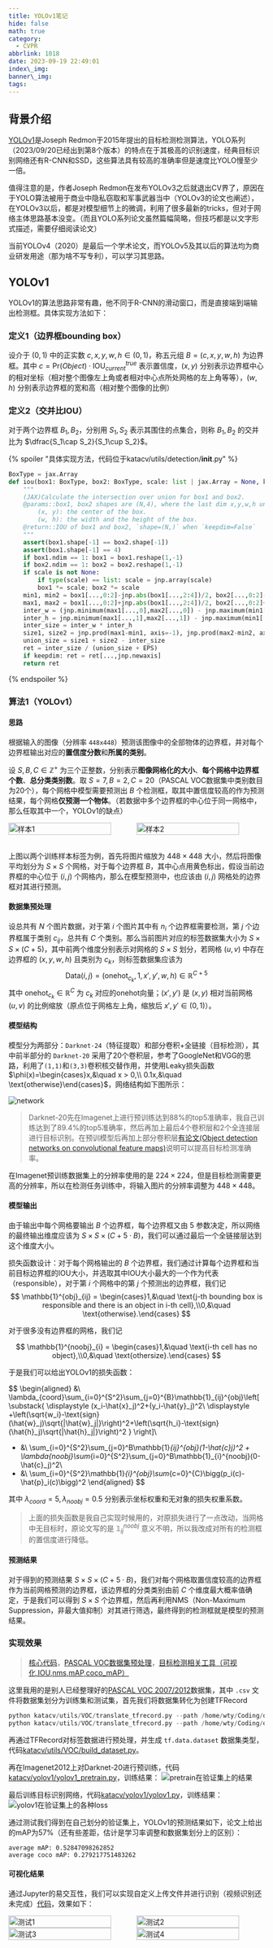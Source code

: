 ```yaml
---
title: YOLOv1笔记
hide: false
math: true
category:
  - CVPR
abbrlink: 1018
date: 2023-09-19 22:49:01
index\_img:
banner\_img:
tags:
---
```


## 背景介绍

[YOLOv1](https://arxiv.org/abs/1506.02640)是Joseph Redmon于2015年提出的目标检测检测算法，YOLO系列（2023/09/20已经出到第8个版本）的特点在于其极高的识别速度，经典目标识别网络还有R-CNN和SSD，这些算法具有较高的准确率但是速度比YOLO慢至少一倍。

值得注意的是，作者Joseph Redmon在发布YOLOv3之后就退出CV界了，原因在于YOLO算法被用于商业中隐私窃取和军事武器当中（YOLOv3的论文也阐述），在YOLOv3以后，都是对模型细节上的微调，利用了很多最新的tricks，但对于网络主体思路基本没变。（而且YOLO系列论文虽然篇幅简略，但技巧都是以文字形式描述，需要仔细阅读论文）

当前YOLOv4（2020）是最后一个学术论文，而YOLOv5及其以后的算法均为商业研发用途（那为啥不写专利），可以学习其思路。

## YOLOv1

YOLOv1的算法思路非常有趣，他不同于R-CNN的滑动窗口，而是直接端到端输出检测框。具体实现方法如下：

### 定义1（边界框bounding box）

设介于 $(0,1)$ 中的正实数 $c,x,y,w,h\in (0,1)$，称五元组 $B=(c,x,y,w,h)$ 为边界框。其中 $c=\text{Pr}(Object)\cdot \text{IOU}^{true}_{current}$ 表示置信度，$(x,y)$ 分别表示边界框中心的相对坐标（相对整个图像左上角或者相对中心点所处网格的左上角等等），$(w,h)$ 分别表示边界框的宽和高（相对整个图像的比例）

### 定义2（交并比IOU）

对于两个边界框 $B_1,B_2$，分别用 $S_1,S_2$ 表示其围住的点集合，则称 $B_1,B_2$ 的交并比为 $\dfrac{S_1\cap S_2}{S_1\cup S_2}$。

{% spoiler "具体实现方法，代码位于katacv/utils/detection/__init__.py" %}
```python
BoxType = jax.Array
def iou(box1: BoxType, box2: BoxType, scale: list | jax.Array = None, keepdim: bool = False, EPS: float = 1e-6):
    """
    (JAX)Calculate the intersection over union for box1 and box2.
    @params::box1, box2 shapes are (N,4), where the last dim x,y,w,h under the **same scale**:
        (x, y): the center of the box.
        (w, h): the width and the height of the box.
    @return::IOU of box1 and box2, `shape=(N,)` when `keepdim=False`
    """
    assert(box1.shape[-1] == box2.shape[-1])
    assert(box1.shape[-1] == 4)
    if box1.ndim == 1: box1 = box1.reshape(1,-1)
    if box2.ndim == 1: box2 = box2.reshape(1,-1)
    if scale is not None:
        if type(scale) == list: scale = jnp.array(scale)
        box1 *= scale; box2 *= scale
    min1, min2 = box1[...,0:2]-jnp.abs(box1[...,2:4])/2, box2[...,0:2]-jnp.abs(box2[...,2:4])/2
    max1, max2 = box1[...,0:2]+jnp.abs(box1[...,2:4])/2, box2[...,0:2]+jnp.abs(box2[...,2:4])/2
    inter_w = (jnp.minimum(max1[...,0],max2[...,0]) - jnp.maximum(min1[...,0],min2[...,0])).clip(0.0)
    inter_h = jnp.minimum(max1[...,1],max2[...,1]) - jnp.maximum(min1[...,1],min2[...,1]).clip(0.0)
    inter_size = inter_w * inter_h
    size1, size2 = jnp.prod(max1-min1, axis=-1), jnp.prod(max2-min2, axis=-1)
    union_size = size1 + size2 - inter_size
    ret = inter_size / (union_size + EPS)
    if keepdim: ret = ret[...,jnp.newaxis]
    return ret
```
{% endspoiler %}

### 算法1（YOLOv1）

#### 思路

根据输入的图像（分辨率 `448x448`）预测该图像中的全部物体的边界框，并对每个边界框输出对应的**置信度分数**和**所属的类别**。

设 $S, B, C \in \mathbb{Z}^+$ 为三个正整数，分别表示**图像网格化的大小**、**每个网格中边界框个数**、**总分类类别数**。取 $S=7, B=2, C=20$（PASCAL VOC数据集中类别数目为20个），每个网格中模型需要预测出 $B$ 个检测框，取其中置信度较高的作为预测结果，每个网格**仅预测一个物体**。（若数据中多个边界框的中心位于同一网格中，那么任取其中一个，YOLOv1的缺点）

<div style="display: flex; flex-wrap: nowrap; justify-content: space-between;">
    <img src="/figures/CVPR/YOLOv1/test_build_dataset1.jpg" alt="样本1" width="80%" />
    <img src="/figures/CVPR/YOLOv1/test_build_dataset2.jpg" alt="样本2" width="80%" />
</div>
<br>

上图以两个训练样本标签为例，首先将图片缩放为 $448\times 448$ 大小，然后将图像平均划分为 $S\times S$ 个网格，对于每个边界框 $B$，其中心点用黄色标出，假设当前边界框的中心位于 $(i,j)$ 个网格内，那么在模型预测中，也应该由 $(i,j)$ 网格处的边界框对其进行预测。

#### 数据集预处理

设总共有 $N$ 个图片数据，对于第 $i$ 个图片其中有 $n_i$ 个边界框需要检测，第 $j$ 个边界框属于类别 $c_{ij}$，总共有 $C$ 个类别。那么当前图片对应的标签数据集大小为 $S\times S\times (C+5)$，其中前两个维度分别表示对网格的 $S\times S$ 划分，若网格 $(u,v)$ 中存在边界框的 $(x,y,w,h)$ 且类别为 $c_k$，则标签数据集应该为 
$$
\text{Data}(i,j) = (\text{onehot}_{c_k}, 1, x', y', w, h) \in \mathbb{R}^{C+5}
$$
其中 $\text{onehot}_{c_k}\in \mathbb{R}^{C}$ 为 $c_k$ 对应的onehot向量；$(x',y')$ 是 $(x,y)$ 相对当前网格 $(u,v)$ 的比例缩放（原点位于网格左上角，缩放后 $x',y'\in (0,1)$）。

#### 模型结构

模型分为两部分：`Darknet-24`（特征提取）和部分卷积+全链接（目标检测），其中前半部分的 `Darknet-20` 采用了20个卷积层，参考了GoogleNet和VGG的思路，利用了`(1,1)`和`(3,3)`卷积核交替作用，并使用Leaky损失函数 $\phi(x)=\begin{cases}x,&\quad x > 0,\\ 0.1x,&\quad \text{otherwise}\end{cases}$，网络结构如下图所示：

![network](/figures/CVPR/YOLOv1/network.png)

> Darknet-20先在Imagenet上进行预训练达到88%的top5准确率，我自己训练达到了89.4%的top5准确率，然后再加上最后4个卷积层和2个全连接层进行目标识别。在预训模型后再加上部分卷积层[有论文(Object
detection networks on convolutional feature maps)](https://arxiv.org/pdf/1504.06066.pdf)说明可以提高目标检测准确率。

在Imagenet预训练数据集上的分辨率使用的是 $224\times 224$，但是目标检测需要更高的分辨率，所以在检测任务训练中，将输入图片的分辨率调整为 $448\times 448$。

#### 模型输出

由于输出中每个网格要输出 $B$ 个边界框，每个边界框又由 $5$ 参数决定，所以网络的最终输出维度应该为 $S\times S\times (C+5\cdot B)$，我们可以通过最后一个全链接层达到这个维度大小。

损失函数设计：对于每个网格输出的 $B$ 个边界框，我们通过计算每个边界框和当前目标边界框的IOU大小，并选取其中IOU大小最大的一个作为代表（responsible），对于第 $i$ 个网格中的第 $j$ 个预测出的边界框，我们记 
$$
\mathbb{1}^{obj}_{ij} = \begin{cases}1,&\quad \text{j-th bounding box is responsible and there is an object in i-th cell},\\0,&\quad \text{otherwise}.\end{cases}
$$

对于很多没有边界框的网格，我们记

$$
\mathbb{1}^{noobj}_{i} = \begin{cases}1,&\quad \text{i-th cell has no object},\\0,&\quad \text{othersize}.\end{cases}
$$

于是我们可以给出YOLOv1的损失函数：

$$
\begin{aligned}
&\ \lambda_{coord}\sum_{i=0}^{S^2}\sum_{j=0}^{B}\mathbb{1}_{ij}^{obj}\left[
\substack{
\displaystyle
(x_i-\hat{x}_j)^2+(y_i-\hat{y}_j)^2\\
\displaystyle
+\left(\sqrt{w_i}-\text{sign}(\hat{w}_j)\sqrt{|\hat{w}_j|}\right)^2+\left(\sqrt{h_i}-\text{sign}(\hat{h}_j)\sqrt{|\hat{h}_j|}\right)^2
}
\right]\\
+ &\ \sum_{i=0}^{S^2}\sum_{j=0}^B\mathbb{1}_{ij}^{obj}(1-\hat{c}_j)^2 + \lambda_{noobj}\sum_{i=0}^{S^2}\sum_{j=0}^B\mathbb{1}_{i}^{noobj}(0-\hat{c}_j)^2\\
+ &\ \sum_{i=0}^{S^2}\mathbb{1}_{i}^{obj}\sum_{c=0}^{C}\bigg(p_i(c)-\hat{p}_i(c)\bigg)^2
\end{aligned}
$$

其中 $\lambda_{coord}=5, \lambda_{noobj} = 0.5$ 分别表示坐标权重和无对象的损失权重系数。

> 上面的损失函数是我自己实现时候用的，对原损失进行了一点改动，当网格中无目标时，原论文写的是 $\mathbb{1}^{noobj}_{ij}$ 意义不明，所以我改成对所有的检测框的置信度进行降低。

#### 预测结果

对于得到的预测结果 $S\times S\times (C+5\cdot B)$，我们对每个网格取置信度较高的边界框作为当前网格预测的边界框，该边界框的分类类别由前 $C$ 个维度最大概率值确定，于是我们可以得到 $S\times S$ 个边界框，然后再利用NMS（Non-Maximum Suppression，非最大值抑制）对其进行筛选，最终得到的检测框就是模型的预测结果。

### 实现效果

> [核心代码](https://github.com/wty-yy/KataCV/tree/master/katacv/yolov1)，[PASCAL VOC数据集预处理](https://github.com/wty-yy/KataCV/tree/master/katacv/utils/VOC)，[目标检测相关工具（可视化,IOU,nms,mAP,coco_mAP）](https://github.com/wty-yy/KataCV/blob/master/katacv/utils/detection/__init__.py)

这里我用的是别人已经整理好的[PASCAL VOC 2007/2012](https://www.kaggle.com/datasets/734b7bcb7ef13a045cbdd007a3c19874c2586ed0b02b4afc86126e89d00af8d2)数据集，其中 `.csv` 文件将数据集划分为训练集和测试集，首先我们将数据集转化为创建TFRecord
```python
python katacv/utils/VOC/translate_tfrecord.py --path /home/wty/Coding/datasets/VOC/ --subset train
python katacv/utils/VOC/translate_tfrecord.py --path /home/wty/Coding/datasets/VOC/ --subset val
```
再通过TFRecord对标签数据进行预处理，并生成 `tf.data.dataset` 数据集类型，代码[katacv/utils/VOC/build_dataset.py](https://github.com/wty-yy/KataCV/blob/master/katacv/utils/VOC/build_dataset.py)。

再在Imagenet2012上对Darknet-20进行预训练，代码[katacv/yolov1/yolov1_pretrain.py](https://github.com/wty-yy/KataCV/blob/master/katacv/yolov1/yolov1_pretrain.py)，训练结果：
![pretrain在验证集上的结果](/figures/CVPR/YOLOv1/Darknet_pretrain.png)

最后训练目标识别网络，代码[katacv/yolov1/yolov1.py](https://github.com/wty-yy/KataCV/blob/master/katacv/yolov1/yolov1.py)，训练结果：
![yolov1在验证集上的各种loss](/figures/CVPR/YOLOv1/yolov1_val_loss.png)

通过测试我们得到在自己划分的验证集上，YOLOv1的预测结果如下，论文上给出的mAP为57%（还有些差距，估计是学习率调整和数据集划分上的区别）：
```
average mAP: 0.52847098262852
average coco mAP: 0.279217751483262
```

#### 可视化结果

通过Jupyter的易交互性，我们可以实现自定义上传文件并进行识别（视频识别还未完成）[代码](https://github.com/wty-yy/KataCV/tree/master/jupyter_interact/YOLOv1)，效果如下：

<div style="display: flex; flex-wrap: nowrap; justify-content: space-between;">
    <img src="/figures/CVPR/YOLOv1/test_img0.png" alt="测试1" width="80%" />
    <img src="/figures/CVPR/YOLOv1/test_img1.png" alt="测试2" width="80%" />
</div>
<div style="display: flex; flex-wrap: nowrap; justify-content: space-between;">
    <img src="/figures/CVPR/YOLOv1/test_img2.png" alt="测试3" width="80%" />
    <img src="/figures/CVPR/YOLOv1/test_img3.png" alt="测试4" width="80%" />
</div>

